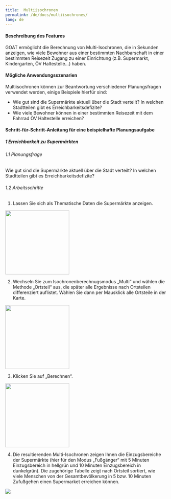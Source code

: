 ```yaml
---
title:  Multiisochronen
permalink: /de/docs/multiisochrones/
lang: de
---
```


#### Beschreibung des Features
GOAT ermöglicht die Berechnung von Multi-Isochronen, die in Sekunden anzeigen, wie viele Bewohner aus einer bestimmten Nachbarschaft in einer bestimmten Reisezeit Zugang zu einer Einrichtung (z.B. Supermarkt, Kindergarten, ÖV Haltestelle...) haben.

#### Mögliche Anwendungsszenarien
Multiisochronen können zur Beantwortung verschiedener Planungsfragen verwendet werden, einige Beispiele hierfür sind:
- Wie gut sind die Supermärkte aktuell über die Stadt verteilt? In welchen Stadtteilen gibt es Erreichbarkeitsdefizite?
- Wie viele Bewohner können in einer bestimmten Reisezeit mit dem Fahrrad ÖV Haltestelle erreichen?


#### Schritt-für-Schritt-Anleitung für eine beispielhafte Planungsaufgabe
##### 1 Erreichbarkeit zu Supermärkten
###### 1.1 Planungsfrage
Wie gut sind die Supermärkte aktuell über die Stadt verteilt? In welchen Stadtteilen gibt es Erreichbarkeitsdefizite?


###### 1.2 Arbeitsschritte
1. Lassen Sie sich als Thematische Daten die Supermärkte anzeigen.  
<img class="img-responsive" src="../../img/Docs/training materials/Multiisochrones/amenity_supermarket.png" style="height:200px;">

2. Wechseln Sie zum Isochronenberechnugsmodus „Multi“ und wählen die Methode „Ortsteil“ aus, die später alle Ergebnisse nach Ortsteilen differenziert auflistet. Wählen Sie dann per Mausklick alle Ortsteile in der Karte.  
<img class="img-responsive" src="../../img/Docs/training materials/Multiisochrones/multi.png" style="height:200px;">

3. Klicken Sie auf „Berechnen“.  
<img class="img-responsive" src="../../img/Docs/training materials/Multiisochrones/calculate.png" style="height:200px;">

4. Die resultierenden Multi-Isochronen zeigen Ihnen die Einzugsbereiche der Supermärkte (hier für den Modus „Fußgänger“ mit 5 Minuten Einzugsbereich in hellgrün und 10 Minuten Einzugsbereich in dunkelgrün). Die zugehörige Tabelle zeigt nach Ortsteil sortiert, wie viele Menschen von der Gesamtbevölkerung in 5 bzw. 10 Minuten Zufußgehen einen Supermarket erreichen können.  
<img class="img-responsive" src="../../img/Docs/training materials/Multiisochrones/result_multiisochrone.png">










 